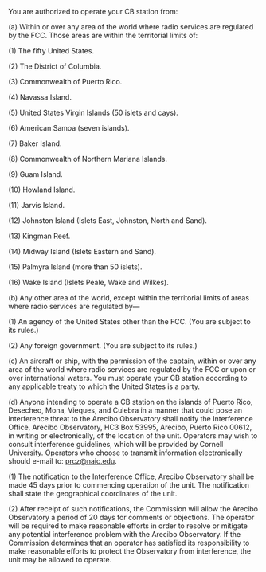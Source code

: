 You are authorized to operate your CB station from:

(a) Within or over any area of the world where radio services are regulated by the FCC. Those areas are within the territorial limits of:

(1) The fifty United States.

(2) The District of Columbia.

(3) Commonwealth of Puerto Rico.

(4) Navassa Island.

(5) United States Virgin Islands (50 islets and cays).

(6) American Samoa (seven islands).

(7) Baker Island.

(8) Commonwealth of Northern Mariana Islands.

(9) Guam Island.

(10) Howland Island.

(11) Jarvis Island.

(12) Johnston Island (Islets East, Johnston, North and Sand).

(13) Kingman Reef.

(14) Midway Island (Islets Eastern and Sand).

(15) Palmyra Island (more than 50 islets).

(16) Wake Island (Islets Peale, Wake and Wilkes).

(b) Any other area of the world, except within the territorial limits of areas where radio services are regulated by—

(1) An agency of the United States other than the FCC. (You are subject to its rules.)

(2) Any foreign government. (You are subject to its rules.)

(c) An aircraft or ship, with the permission of the captain, within or over any area of the world where radio services are regulated by the FCC or upon or over international waters. You must operate your CB station according to any applicable treaty to which the United States is a party.

(d) Anyone intending to operate a CB station on the islands of Puerto Rico, Desecheo, Mona, Vieques, and Culebra in a manner that could pose an interference threat to the Arecibo Observatory shall notify the Interference Office, Arecibo Observatory, HC3 Box 53995, Arecibo, Puerto Rico 00612, in writing or electronically, of the location of the unit. Operators may wish to consult interference guidelines, which will be provided by Cornell University. Operators who choose to transmit information electronically should e-mail to: prcz@naic.edu.
                                    

(1) The notification to the Interference Office, Arecibo Observatory shall be made 45 days prior to commencing operation of the unit. The notification shall state the geographical coordinates of the unit.

(2) After receipt of such notifications, the Commission will allow the Arecibo Observatory a period of 20 days for comments or objections. The operator will be required to make reasonable efforts in order to resolve or mitigate any potential interference problem with the Arecibo Observatory. If the Commission determines that an operator has satisfied its responsibility to make reasonable efforts to protect the Observatory from interference, the unit may be allowed to operate.

